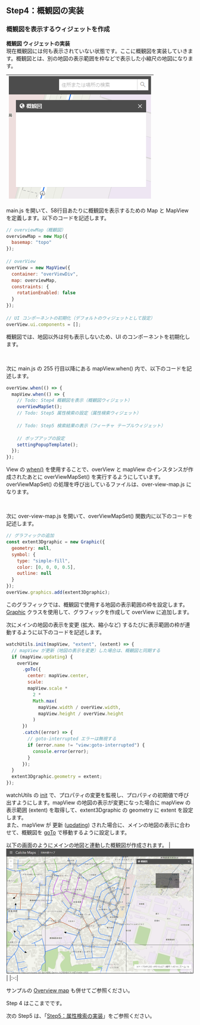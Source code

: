 ## Step4：概観図の実装
### 概観図を表示するウィジェットを作成
 
<b>概観図 ウィジェットの実装</b>  
現在概観図には何も表示されていない状態です。ここに概観図を実装していきます。概観図とは、別の地図の表示範囲を枠などで表示した小縮尺の地図になります。

|![step4_1](./img/app_step4_1.png)|
|:-:|

main.js を開いて、58行目あたりに概観図を表示するための Map と MapView を定義します。以下のコードを記述します。
```JavaScript
// overviewMap（概観図）
overviewMap = new Map({
  basemap: "topo"
});

// overView
overView = new MapView({
  container: "overViewDiv",
  map: overviewMap,
  constraints: {
    rotationEnabled: false
  }
});

// UI コンポーネントの初期化（デフォルトのウィジェットとして設定）
overView.ui.components = [];
```
概観図では、地図以外は何も表示しないため、UI のコンポーネントを初期化します。

<br/>

次に main.js の 255 行目以降にある mapView.when() 内で、以下のコードを記述します。
```JavaScript
overView.when(() => {
  mapView.when(() => {
    // Todo: Step4 概観図を表示（概観図ウィジェット）
    overViewMapSet();
    // Todo: Step5 属性検索の設定（属性検索ウィジェット）

    // Todo: Step5 検索結果の表示（フィーチャ テーブルウィジェット）

    // ポップアップの設定
    settingPopupTemplate();
  });
});
```

View の [when()](https://developers.arcgis.com/javascript/latest/api-reference/esri-views-View.html#when) を使用することで、overView と mapView のインスタンスが作成されたあとに overViewMapSet() を実行するようにしています。  
overViewMapSet() の処理を呼び出しているファイルは、over-view-map.js になります。

<br>

次に over-view-map.js を開いて、overViewMapSet() 関数内に以下のコードを記述します。
```JavaScript
// グラフィックの追加
const extent3Dgraphic = new Graphic({
  geometry: null,
  symbol: {
    type: "simple-fill",
    color: [0, 0, 0, 0.5],
    outline: null
  }
});
overView.graphics.add(extent3Dgraphic);
```
このグラフィックでは、概観図で使用する地図の表示範囲の枠を設定します。[Graphic](https://developers.arcgis.com/javascript/latest/api-reference/esri-Graphic.html) クラスを使用して、グラフィックを作成して overView に追加します。


次にメインの地図の表示を変更 (拡大、縮小など) するたびに表示範囲の枠が連動するように以下のコードを記述します。

```JavaScript
watchUtils.init(mapView, "extent", (extent) => {
  // mapView が更新（地図の表示を変更）した場合は、概観図と同期する
  if (mapView.updating) {
    overView
      .goTo({
        center: mapView.center,
        scale: 
        mapView.scale *
          2 *
          Math.max(
            mapView.width / overView.width,
            mapView.height / overView.height
          )
      })
      .catch((error) => {
        // goto-interrupted エラーは無視する
        if (error.name != "view:goto-interrupted") {
          console.error(error);
        }
      });
  }
  extent3Dgraphic.geometry = extent;
});
```

watchUtils の [init](https://developers.arcgis.com/javascript/latest/api-reference/esri-core-watchUtils.html#init) で、プロパティの変更を監視し、プロパティの初期値で呼び出すようにします。mapView の地図の表示が変更になった場合に mapView の表示範囲 (extent) を取得して、extent3Dgraphic の geometry に extent を設定します。  
また、mapView が 更新 ([updating](https://developers.arcgis.com/javascript/latest/api-reference/esri-views-MapView.html#updating)) された場合に、メインの地図の表示に合わせて、概観図を [goTo](https://developers.arcgis.com/javascript/latest/api-reference/esri-views-MapView.html#goTo) で移動するように設定します。


以下の画面のようにメインの地図と連動した概観図が作成されます。
|![step4_2](./img/app_step4_2.png)|
|:-:|

サンプルの [Overview map](https://developers.arcgis.com/javascript/latest/sample-code/overview-map/index.html) も併せてご参照ください。

Step 4 はここまでです。  

次の Step5 は、「[Step5：属性検索の実装](./Step5.md#Step5属性検索の実装)」をご参照ください。

